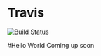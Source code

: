 # Travis
[![Build Status](https://travis-ci.com/ucsd-cse112/team9-webcomponent.svg?token=SYYH9pqzsbfveDCnEAbx&branch=master)](https://travis-ci.com/ucsd-cse112/team9-webcomponent)

#Hello World
Coming up soon